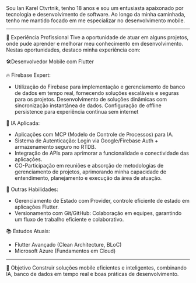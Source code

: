  ##
Sou Ian Karel Ctvrtnik, tenho 18 anos e sou um entusiasta apaixonado por tecnologia e desenvolvimento de software. Ao longo da minha caminhada, tenho me mantido focado em me especializar no desenvolvimento mobile.
______________________________________________________

💼 Experiência Profissional
Tive a oportunidade de atuar em alguns projetos, onde pude aprender e melhorar meu conhecimento em desenvolvimento. Nestas oportunidades, destaco minha experiência com:

🛠️Desenvolvedor Mobile com Flutter

🔥 Firebase Expert:
 - Utilização do Firebase para implementação e gerenciamento de banco de dados em tempo real, fornecendo soluções escaláveis e seguras para os projetos. Desenvolvimento de soluções dinâmicas com sincronização instantânea de dados. Configuração de offline persistence para experiência contínua sem internet

🤖 IA Aplicada:
 - Aplicações com MCP (Modelo de Controle de Processos) para IA.
 - Sistema de Autenticação: Login via Google/Firebase Auth + armazenamento seguro no RTDB.
 - Integração de APIs para aprimorar a funcionalidade e conectividade das aplicações.
 - CO-Participação em reuniões e absorção de metodologias de gerenciamento de projetos, aprimorando minha capacidade de entendimento, planejamento e execução da área de atuação.

🧰 Outras Habilidades:
 - Gerenciamento de Estado com Provider, controle eficiente de estado em aplicações Flutter.
 - Versionamento com Git/GitHub: Colaboração em equipes, garantindo um fluxo de trabalho eficiente e colaborativo.


📚 Estudos Atuais:
- Flutter Avançado (Clean Architecture, BLoC)
- Microsoft Azure (Fundamentos em Cloud)

______________________________________________________

🎯 Objetivo
Construir soluções mobile eficientes e inteligentes, combinando IA, banco de dados em tempo real e boas práticas de desenvolvimento.


 ##
